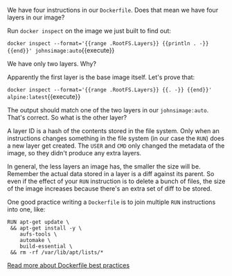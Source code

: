 We have four instructions in our `Dockerfile`. Does that mean we have four layers in our image?

Run `docker inspect` on the image we just built to find out:

`docker inspect --format='{{range .RootFS.Layers}} {{println . -}} {{end}}' johnsimage:auto`{{execute}}

We have only two layers. Why?

Apparently the first layer is the base image itself. Let's prove that:

`docker inspect --format='{{range .RootFS.Layers}} {{. -}} {{end}}' alpine:latest`{{execute}}

The output should match one of the two layers in our `johnsimage:auto`. That's correct. So what is the other layer?

A layer ID is a hash of the contents stored in the file system. Only when an instructions changes something in the file system (in our case the `RUN`) does a new layer get created. The `USER` and `CMD` only changed the metadata of the image, so they didn't produce any extra layers.

In general, the less layers an image has, the smaller the size will be. Remember the actual data stored in a layer is a diff against its parent. So even if the effect of your `RUN` instruction is to delete a bunch of files, the size of the image increases because there's an extra set of diff to be stored.

One good practice writing a `Dockerfile` is to join multiple `RUN` instructions into one, like:

    RUN apt-get update \
     && apt-get install -y \
        aufs-tools \
        automake \
        build-essential \
     && rm -rf /var/lib/apt/lists/*

[Read more about Dockerfile best practices](https://docs.docker.com/develop/develop-images/dockerfile_best-practices/)
